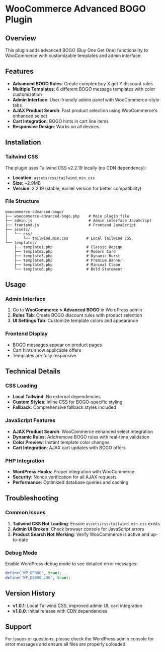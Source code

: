 # WooCommerce Advanced BOGO Plugin

## Overview
This plugin adds advanced BOGO (Buy One Get One) functionality to WooCommerce with customizable templates and admin interface.

## Features
- **Advanced BOGO Rules**: Create complex buy X get Y discount rules
- **Multiple Templates**: 6 different BOGO message templates with color customization
- **Admin Interface**: User-friendly admin panel with WooCommerce-style tabs
- **AJAX Product Search**: Fast product selection using WooCommerce's enhanced select
- **Cart Integration**: BOGO hints in cart line items
- **Responsive Design**: Works on all devices

## Installation

### Tailwind CSS
The plugin uses Tailwind CSS v2.2.19 locally (no CDN dependency):

- **Location**: `assets/css/tailwind.min.css`
- **Size**: ~2.9MB
- **Version**: 2.2.19 (stable, earlier version for better compatibility)

### File Structure
```
woocommerce-advanced-bogo/
├── woocommerce-advanced-bogo.php    # Main plugin file
├── admin.js                         # Admin interface JavaScript
├── frontend.js                      # Frontend JavaScript
├── assets/
│   └── css/
│       └── tailwind.min.css        # Local Tailwind CSS
└── templates/
    ├── template1.php               # Classic Design
    ├── template2.php               # Modern Card
    ├── template3.php               # Dynamic Burst
    ├── template4.php               # Premium Banner
    ├── template5.php               # Minimal Clean
    └── template6.php               # Bold Statement
```

## Usage

### Admin Interface
1. Go to **WooCommerce > Advanced BOGO** in WordPress admin
2. **Rules Tab**: Create BOGO discount rules with product selection
3. **UI Settings Tab**: Customize template colors and appearance

### Frontend Display
- BOGO messages appear on product pages
- Cart hints show applicable offers
- Templates are fully responsive

## Technical Details

### CSS Loading
- **Local Tailwind**: No external dependencies
- **Custom Styles**: Inline CSS for BOGO-specific styling
- **Fallback**: Comprehensive fallback styles included

### JavaScript Features
- **AJAX Product Search**: WooCommerce enhanced select integration
- **Dynamic Rules**: Add/remove BOGO rules with real-time validation
- **Color Preview**: Instant template color changes
- **Cart Integration**: AJAX cart updates with BOGO offers

### PHP Integration
- **WordPress Hooks**: Proper integration with WooCommerce
- **Security**: Nonce verification for all AJAX requests
- **Performance**: Optimized database queries and caching

## Troubleshooting

### Common Issues
1. **Tailwind CSS Not Loading**: Ensure `assets/css/tailwind.min.css` exists
2. **Admin UI Broken**: Check browser console for JavaScript errors
3. **Product Search Not Working**: Verify WooCommerce is active and up-to-date

### Debug Mode
Enable WordPress debug mode to see detailed error messages:
```php
define('WP_DEBUG', true);
define('WP_DEBUG_LOG', true);
```

## Version History
- **v1.0.1**: Local Tailwind CSS, improved admin UI, cart integration
- **v1.0.0**: Initial release with CDN dependencies

## Support
For issues or questions, please check the WordPress admin console for error messages and ensure all files are properly uploaded.